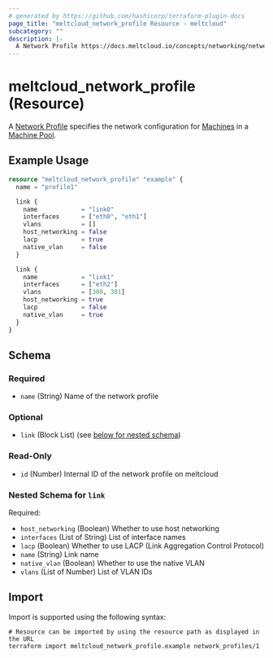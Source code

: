 ```yaml
---
# generated by https://github.com/hashicorp/terraform-plugin-docs
page_title: "meltcloud_network_profile Resource - meltcloud"
subcategory: ""
description: |-
  A Network Profile https://docs.meltcloud.io/concepts/networking/network-profiles specifies the network configuration for Machines https://docs.meltcloud.io/concepts/machines in a Machine Pool https://docs.meltcloud.io/guides/machine-pools/create.html.
---
```


# meltcloud_network_profile (Resource)

A [Network Profile](https://docs.meltcloud.io/concepts/networking/network-profiles) specifies the network configuration for [Machines](https://docs.meltcloud.io/concepts/machines) in a [Machine Pool](https://docs.meltcloud.io/guides/machine-pools/create.html).

## Example Usage

```terraform
resource "meltcloud_network_profile" "example" {
  name = "profile1"

  link {
    name            = "link0"
    interfaces      = ["eth0", "eth1"]
    vlans           = []
    host_networking = false
    lacp            = true
    native_vlan     = false
  }

  link {
    name            = "link1"
    interfaces      = ["eth2"]
    vlans           = [300, 301]
    host_networking = true
    lacp            = false
    native_vlan     = true
  }
}
```

<!-- schema generated by tfplugindocs -->
## Schema

### Required

- `name` (String) Name of the network profile

### Optional

- `link` (Block List) (see [below for nested schema](#nestedblock--link))

### Read-Only

- `id` (Number) Internal ID of the network profile on meltcloud

<a id="nestedblock--link"></a>
### Nested Schema for `link`

Required:

- `host_networking` (Boolean) Whether to use host networking
- `interfaces` (List of String) List of interface names
- `lacp` (Boolean) Whether to use LACP (Link Aggregation Control Protocol)
- `name` (String) Link name
- `native_vlan` (Boolean) Whether to use the native VLAN
- `vlans` (List of Number) List of VLAN IDs

## Import

Import is supported using the following syntax:

```shell
# Resource can be imported by using the resource path as displayed in the URL
terraform import meltcloud_network_profile.example network_profiles/1
```
